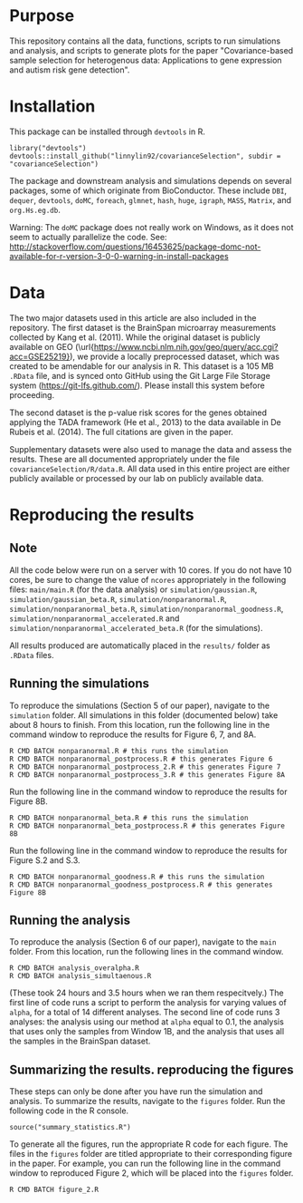 # Purpose

This repository contains all the data, functions, scripts to run simulations and analysis, and scripts to generate plots for the paper
"Covariance-based sample selection for heterogenous data: Applications to gene expression and autism risk gene detection".

# Installation

This package can be installed through `devtools` in R.

```{r}
library("devtools")
devtools::install_github("linnylin92/covarianceSelection", subdir = "covarianceSelection")
```
The package and downstream analysis and simulations depends on several packages, some of which originate
from BioConductor. 
These include `DBI`, `dequer`, `devtools`, `doMC`, `foreach`, `glmnet`, `hash`, `huge`, `igraph`, `MASS`, `Matrix`, and `org.Hs.eg.db`. 

Warning: The `doMC` package does not really work on Windows, as it does not seem to actually parallelize the code.
See: http://stackoverflow.com/questions/16453625/package-domc-not-available-for-r-version-3-0-0-warning-in-install-packages

# Data 

The two major datasets used in this article are also included in the repository.
The first dataset is the BrainSpan microarray measurements collected by Kang et al. (2011). While the original dataset 
is publicly available on GEO (\url{https://www.ncbi.nlm.nih.gov/geo/query/acc.cgi?acc=GSE25219}),
we provide a locally preprocessed dataset, which was created to be amendable for our analysis in R.
This dataset is a 105 MB `.RData` file, and is synced onto GitHub using the Git Large File Storage system (https://git-lfs.github.com/). Please
install this system before proceeding.


The second dataset is the p-value risk scores for the genes obtained applying
 the TADA framework (He et al., 2013) to the data available in De Rubeis et al. (2014). The full citations are given in the paper.
 
Supplementary datasets were also used to manage the data and assess the results. These are all documented appropriately under the file `covarianceSelection/R/data.R`.
All data used in this entire project are either publicly available or processed by our lab on publicly available data.

# Reproducing the results

## Note

All the code below were run on a server with 10 cores. If you do not have 10 cores, be sure to change the value of `ncores` appropriately in the following files:
`main/main.R` (for the data analysis) or `simulation/gaussian.R`, 
`simulation/gaussian_beta.R`, `simulation/nonparanormal.R`, `simulation/nonparanormal_beta.R`, 
`simulation/nonparanormal_goodness.R`, `simulation/nonparanormal_accelerated.R` and
`simulation/nonparanormal_accelerated_beta.R` (for the simulations).

All results produced are automatically placed in the `results/` folder as `.RData` files.

## Running the simulations

To reproduce the simulations (Section 5 of our paper), navigate to the `simulation` folder. All
simulations in this folder (documented below) take about 8 hours to finish.
From this location, run the following line in the command window to reproduce the 
results for Figure 6, 7, and 8A.

```
R CMD BATCH nonparanormal.R # this runs the simulation
R CMD BATCH nonparanormal_postprocess.R # this generates Figure 6
R CMD BATCH nonparanormal_postprocess_2.R # this generates Figure 7
R CMD BATCH nonparanormal_postprocess_3.R # this generates Figure 8A
```

Run the following line in the command window to reproduce the results for Figure 8B. 

```
R CMD BATCH nonparanormal_beta.R # this runs the simulation
R CMD BATCH nonparanormal_beta_postprocess.R # this generates Figure 8B
```

Run the following line in the command window to reproduce the results for Figure S.2 and S.3.

```
R CMD BATCH nonparanormal_goodness.R # this runs the simulation
R CMD BATCH nonparanormal_goodness_postprocess.R # this generates Figure 8B
```


## Running the analysis

To reproduce the analysis (Section 6 of our paper), navigate to the `main` folder. From this location, run the following lines in the command window.

```
R CMD BATCH analysis_overalpha.R
R CMD BATCH analysis_simultaenous.R
```

(These took 24 hours and 3.5 hours when we ran them respecitvely.) The first line of code runs a script to perform the analysis for varying values of `alpha`, for a total of 14 different analyses. 
The second line of code runs 3 analyses: the analysis using our method at `alpha` equal to 0.1, the analysis that uses only the samples from Window 1B, and the analysis that
uses all the samples in the BrainSpan dataset.

## Summarizing the results. reproducing the figures

These steps can only be done after you have run the simulation and analysis.
To summarize the results, navigate to the `figures` folder. Run the following code in the R console.

```{r}
source("summary_statistics.R")
```

To generate all the figures, run the appropriate R code for each figure. The files in the `figures` folder are titled appropriate to their corresponding figure in the paper.
For example, you can run the following line in the command window to reproduced Figure 2, which will be placed into the `figures` folder.

```
R CMD BATCH figure_2.R
```
